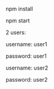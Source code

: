 npm install

npm start

2 users:

username: user1

password: user1

username: user2

password: user2
